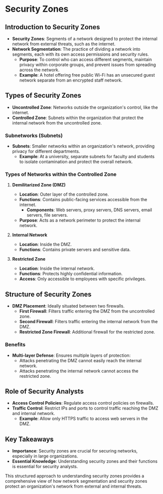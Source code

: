 # Security Zones

## Introduction to Security Zones
- **Security Zones**: Segments of a network designed to protect the internal network from external threats, such as the internet.
- **Network Segmentation**: The practice of dividing a network into segments, each with its own access permissions and security rules.
  - **Purpose**: To control who can access different segments, maintain privacy within corporate groups, and prevent issues from spreading across the network.
  - **Example**: A hotel offering free public Wi-Fi has an unsecured guest network separate from an encrypted staff network.

## Types of Security Zones
- **Uncontrolled Zone**: Networks outside the organization's control, like the internet.
- **Controlled Zone**: Subnets within the organization that protect the internal network from the uncontrolled zone.

### Subnetworks (Subnets)
- **Subnets**: Smaller networks within an organization's network, providing privacy for different departments.
  - **Example**: At a university, separate subnets for faculty and students to isolate contamination and protect the overall network.

### Types of Networks within the Controlled Zone
1. **Demilitarized Zone (DMZ)**
   - **Location**: Outer layer of the controlled zone.
   - **Functions**: Contains public-facing services accessible from the internet.
     - **Components**: Web servers, proxy servers, DNS servers, email servers, file servers.
   - **Purpose**: Acts as a network perimeter to protect the internal network.
   
2. **Internal Network**
   - **Location**: Inside the DMZ.
   - **Functions**: Contains private servers and sensitive data.
   
3. **Restricted Zone**
   - **Location**: Inside the internal network.
   - **Functions**: Protects highly confidential information.
   - **Access**: Only accessible to employees with specific privileges.

## Structure of Security Zones
- **DMZ Placement**: Ideally situated between two firewalls.
  - **First Firewall**: Filters traffic entering the DMZ from the uncontrolled zone.
  - **Second Firewall**: Filters traffic entering the internal network from the DMZ.
  - **Restricted Zone Firewall**: Additional firewall for the restricted zone.

### Benefits
- **Multi-layer Defense**: Ensures multiple layers of protection:
  - Attacks penetrating the DMZ cannot easily reach the internal network.
  - Attacks penetrating the internal network cannot access the restricted zone.

## Role of Security Analysts
- **Access Control Policies**: Regulate access control policies on firewalls.
- **Traffic Control**: Restrict IPs and ports to control traffic reaching the DMZ and internal network.
  - **Example**: Allow only HTTPS traffic to access web servers in the DMZ.

## Key Takeaways
- **Importance**: Security zones are crucial for securing networks, especially in large organizations.
- **Essential Knowledge**: Understanding security zones and their functions is essential for security analysts.

This structured approach to understanding security zones provides a comprehensive view of how network segmentation and security zones protect an organization's network from external and internal threats.